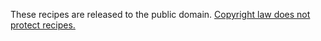 These recipes are released to the public domain. [Copyright law does not protect recipes.](http://www.copyright.gov/fls/fl122.html)